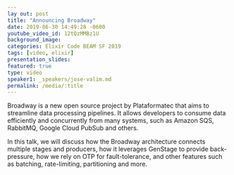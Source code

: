 ```yaml
---
lay out: post
title: "Announcing Broadway"
date: 2019-06-30 14:49:28 -0600
youtube_video_id: 12tQzMMBz1U
background_image:
categories: Elixir Code BEAM SF 2019
tags: [video, elixir]
presentation_slides:
featured: true
type: video
speaker1: _speakers/jose-valim.md
permalink: /media/:title
---
```


Broadway is a new open source project by Plataformatec that aims to streamline data processing pipelines. It allows developers to consume data efficiently and concurrently from many systems, such as Amazon SQS, RabbitMQ, Google Cloud PubSub and others.

In this talk, we will discuss how the Broadway architecture connects multiple stages and producers, how it leverages GenStage to provide back-pressure, how we rely on OTP for fault-tolerance, and other features such as batching, rate-limiting, partitioning and more.
